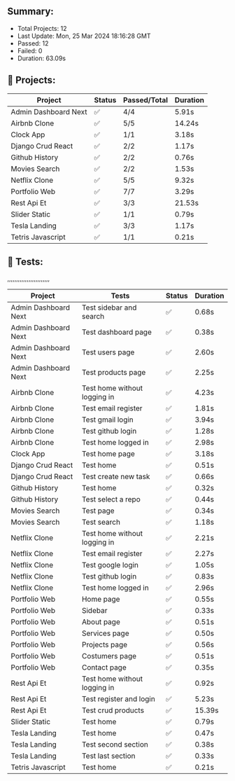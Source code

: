 
## Summary:
<p><ul>
            <li><span>Total Projects: 12</span></li>
            <li><span>Last Update: Mon, 25 Mar 2024 18:16:28 GMT</span></li>
            <li><span>Passed: 12</span></li>
            <li><span>Failed: 0</span></li>
            <li><span>Duration: 
              63.09s
            </span></li>
          </ul></p>
  

## 📝 Projects:
<table>
            <thead>
              <tr>
                <th>Project</th>
                <th>Status</th>
                <th>Passed/Total</th>
                <th>Duration</th>
              </tr>
            </thead>
            <tbody>
              <tr>
                    <td>Admin Dashboard Next</td>
                    <td>✅</td>
                    <td>4/4</td>
                    <td>5.91s</td>
                  </tr><tr>
                    <td>Airbnb Clone</td>
                    <td>✅</td>
                    <td>5/5</td>
                    <td>14.24s</td>
                  </tr><tr>
                    <td>Clock App</td>
                    <td>✅</td>
                    <td>1/1</td>
                    <td>3.18s</td>
                  </tr><tr>
                    <td>Django Crud React</td>
                    <td>✅</td>
                    <td>2/2</td>
                    <td>1.17s</td>
                  </tr><tr>
                    <td>Github History</td>
                    <td>✅</td>
                    <td>2/2</td>
                    <td>0.76s</td>
                  </tr><tr>
                    <td>Movies Search</td>
                    <td>✅</td>
                    <td>2/2</td>
                    <td>1.53s</td>
                  </tr><tr>
                    <td>Netflix Clone</td>
                    <td>✅</td>
                    <td>5/5</td>
                    <td>9.32s</td>
                  </tr><tr>
                    <td>Portfolio Web</td>
                    <td>✅</td>
                    <td>7/7</td>
                    <td>3.29s</td>
                  </tr><tr>
                    <td>Rest Api Et</td>
                    <td>✅</td>
                    <td>3/3</td>
                    <td>21.53s</td>
                  </tr><tr>
                    <td>Slider Static</td>
                    <td>✅</td>
                    <td>1/1</td>
                    <td>0.79s</td>
                  </tr><tr>
                    <td>Tesla Landing</td>
                    <td>✅</td>
                    <td>3/3</td>
                    <td>1.17s</td>
                  </tr><tr>
                    <td>Tetris Javascript</td>
                    <td>✅</td>
                    <td>1/1</td>
                    <td>0.21s</td>
                  </tr>
            </tbody>
          </table>
  

## 🎯 Tests:
<table>
            <thead>
              <tr>
                <th>Project</th>
                <th>Tests</th>
                <th>Status</th>
                <th>Duration</th>
              </tr>
            </thead>
            <tbody>
              <tr>
                          <td>Admin Dashboard Next</td>
                          <td>Test sidebar and search</td>
                          <td>✅</td>
                          <td>0.68s</td>
                        </tr>,<tr>
                          <td>Admin Dashboard Next</td>
                          <td>Test dashboard page</td>
                          <td>✅</td>
                          <td>0.38s</td>
                        </tr>,<tr>
                          <td>Admin Dashboard Next</td>
                          <td>Test users page</td>
                          <td>✅</td>
                          <td>2.60s</td>
                        </tr>,<tr>
                          <td>Admin Dashboard Next</td>
                          <td>Test products page</td>
                          <td>✅</td>
                          <td>2.25s</td>
                        </tr><tr>
                          <td>Airbnb Clone</td>
                          <td>Test home without logging in</td>
                          <td>✅</td>
                          <td>4.23s</td>
                        </tr>,<tr>
                          <td>Airbnb Clone</td>
                          <td>Test email register</td>
                          <td>✅</td>
                          <td>1.81s</td>
                        </tr>,<tr>
                          <td>Airbnb Clone</td>
                          <td>Test gmail login</td>
                          <td>✅</td>
                          <td>3.94s</td>
                        </tr>,<tr>
                          <td>Airbnb Clone</td>
                          <td>Test github login</td>
                          <td>✅</td>
                          <td>1.28s</td>
                        </tr>,<tr>
                          <td>Airbnb Clone</td>
                          <td>Test home logged in</td>
                          <td>✅</td>
                          <td>2.98s</td>
                        </tr><tr>
                          <td>Clock App</td>
                          <td>Test home page</td>
                          <td>✅</td>
                          <td>3.18s</td>
                        </tr><tr>
                          <td>Django Crud React</td>
                          <td>Test home</td>
                          <td>✅</td>
                          <td>0.51s</td>
                        </tr>,<tr>
                          <td>Django Crud React</td>
                          <td>Test create new task</td>
                          <td>✅</td>
                          <td>0.66s</td>
                        </tr><tr>
                          <td>Github History</td>
                          <td>Test home</td>
                          <td>✅</td>
                          <td>0.32s</td>
                        </tr>,<tr>
                          <td>Github History</td>
                          <td>Test select a repo</td>
                          <td>✅</td>
                          <td>0.44s</td>
                        </tr><tr>
                          <td>Movies Search</td>
                          <td>Test page</td>
                          <td>✅</td>
                          <td>0.34s</td>
                        </tr>,<tr>
                          <td>Movies Search</td>
                          <td>Test search</td>
                          <td>✅</td>
                          <td>1.18s</td>
                        </tr><tr>
                          <td>Netflix Clone</td>
                          <td>Test home without logging in</td>
                          <td>✅</td>
                          <td>2.21s</td>
                        </tr>,<tr>
                          <td>Netflix Clone</td>
                          <td>Test email register</td>
                          <td>✅</td>
                          <td>2.27s</td>
                        </tr>,<tr>
                          <td>Netflix Clone</td>
                          <td>Test google login</td>
                          <td>✅</td>
                          <td>1.05s</td>
                        </tr>,<tr>
                          <td>Netflix Clone</td>
                          <td>Test github login</td>
                          <td>✅</td>
                          <td>0.83s</td>
                        </tr>,<tr>
                          <td>Netflix Clone</td>
                          <td>Test home logged in</td>
                          <td>✅</td>
                          <td>2.96s</td>
                        </tr><tr>
                          <td>Portfolio Web</td>
                          <td>Home page</td>
                          <td>✅</td>
                          <td>0.55s</td>
                        </tr>,<tr>
                          <td>Portfolio Web</td>
                          <td>Sidebar</td>
                          <td>✅</td>
                          <td>0.33s</td>
                        </tr>,<tr>
                          <td>Portfolio Web</td>
                          <td>About page</td>
                          <td>✅</td>
                          <td>0.51s</td>
                        </tr>,<tr>
                          <td>Portfolio Web</td>
                          <td>Services page</td>
                          <td>✅</td>
                          <td>0.50s</td>
                        </tr>,<tr>
                          <td>Portfolio Web</td>
                          <td>Projects page</td>
                          <td>✅</td>
                          <td>0.56s</td>
                        </tr>,<tr>
                          <td>Portfolio Web</td>
                          <td>Costumers page</td>
                          <td>✅</td>
                          <td>0.51s</td>
                        </tr>,<tr>
                          <td>Portfolio Web</td>
                          <td>Contact page</td>
                          <td>✅</td>
                          <td>0.35s</td>
                        </tr><tr>
                          <td>Rest Api Et</td>
                          <td>Test home without logging in</td>
                          <td>✅</td>
                          <td>0.92s</td>
                        </tr>,<tr>
                          <td>Rest Api Et</td>
                          <td>Test register and login</td>
                          <td>✅</td>
                          <td>5.23s</td>
                        </tr>,<tr>
                          <td>Rest Api Et</td>
                          <td>Test crud products</td>
                          <td>✅</td>
                          <td>15.39s</td>
                        </tr><tr>
                          <td>Slider Static</td>
                          <td>Test home</td>
                          <td>✅</td>
                          <td>0.79s</td>
                        </tr><tr>
                          <td>Tesla Landing</td>
                          <td>Test home</td>
                          <td>✅</td>
                          <td>0.47s</td>
                        </tr>,<tr>
                          <td>Tesla Landing</td>
                          <td>Test second section</td>
                          <td>✅</td>
                          <td>0.38s</td>
                        </tr>,<tr>
                          <td>Tesla Landing</td>
                          <td>Test last section</td>
                          <td>✅</td>
                          <td>0.33s</td>
                        </tr><tr>
                          <td>Tetris Javascript</td>
                          <td>Test home</td>
                          <td>✅</td>
                          <td>0.21s</td>
                        </tr>
            </tbody>
          </table>
  